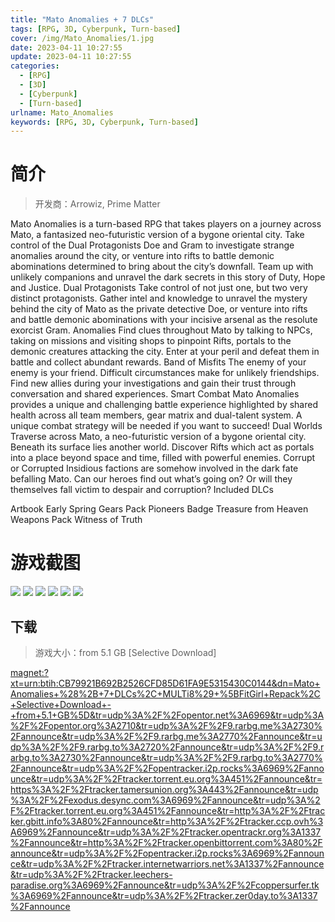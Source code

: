 ```yaml
---
title: "Mato Anomalies + 7 DLCs"
tags: [RPG, 3D, Cyberpunk, Turn-based]
cover: /img/Mato_Anomalies/1.jpg
date: 2023-04-11 10:27:55
update: 2023-04-11 10:27:55
categories: 
  - [RPG]
  - [3D]
  - [Cyberpunk]
  - [Turn-based]
urlname: Mato_Anomalies
keywords: [RPG, 3D, Cyberpunk, Turn-based]
---
```

# 简介

> 开发商：Arrowiz, Prime Matter

Mato Anomalies is a turn-based RPG that takes players on a journey across Mato, a fantasized neo-futuristic version of a bygone oriental city. Take control of the Dual Protagonists Doe and Gram to investigate strange anomalies around the city, or venture into rifts to battle demonic abominations determined to bring about the city’s downfall.
Team up with unlikely companions and unravel the dark secrets in this story of Duty, Hope and Justice.
Dual Protagonists
Take control of not just one, but two very distinct protagonists. Gather intel and knowledge to unravel the mystery behind the city of Mato as the private detective Doe, or venture into rifts and battle demonic abominations with your incisive arsenal as the resolute exorcist Gram.
Anomalies
Find clues throughout Mato by talking to NPCs, taking on missions and visiting shops to pinpoint Rifts, portals to the demonic creatures attacking the city. Enter at your peril and defeat them in battle and collect abundant rewards.
Band of Misfits
The enemy of your enemy is your friend. Difficult circumstances make for unlikely friendships. Find new allies during your investigations and gain their trust through conversation and shared experiences.
Smart Combat
Mato Anomalies provides a unique and challenging battle experience highlighted by shared health across all team members, gear matrix and dual-talent system. A unique combat strategy will be needed if you want to succeed!
Dual Worlds
Traverse across Mato, a neo-futuristic version of a bygone oriental city. Beneath its surface lies another world. Discover Rifts which act as portals into a place beyond space and time, filled with powerful enemies.
Corrupt or Corrupted
Insidious factions are somehow involved in the dark fate befalling Mato. Can our heroes find out what’s going on? Or will they themselves fall victim to despair and corruption? 
Included DLCs

Artbook
Early Spring
Gears Pack
Pioneers Badge
Treasure from Heaven
Weapons Pack
Witness of Truth

# 游戏截图

![](/img/Mato_Anomalies/2.jpg)
![](/img/Mato_Anomalies/3.jpg)
![](/img/Mato_Anomalies/4.jpg)
![](/img/Mato_Anomalies/5.jpg)
![](/img/Mato_Anomalies/6.jpg)
![](/img/Mato_Anomalies/7.jpg)


## 下载

> 游戏大小：from 5.1 GB [Selective Download]

[magnet:?xt=urn:btih:CB79921B692B2526CFD85D61FA9E5315430C0144&amp;dn=Mato+Anomalies+%28%2B+7+DLCs%2C+MULTi8%29+%5BFitGirl+Repack%2C+Selective+Download+-+from+5.1+GB%5D&amp;tr=udp%3A%2F%2Fopentor.net%3A6969&amp;tr=udp%3A%2F%2Fopentor.org%3A2710&amp;tr=udp%3A%2F%2F9.rarbg.me%3A2730%2Fannounce&amp;tr=udp%3A%2F%2F9.rarbg.me%3A2770%2Fannounce&amp;tr=udp%3A%2F%2F9.rarbg.to%3A2720%2Fannounce&amp;tr=udp%3A%2F%2F9.rarbg.to%3A2730%2Fannounce&amp;tr=udp%3A%2F%2F9.rarbg.to%3A2770%2Fannounce&amp;tr=udp%3A%2F%2Fopentracker.i2p.rocks%3A6969%2Fannounce&amp;tr=udp%3A%2F%2Ftracker.torrent.eu.org%3A451%2Fannounce&amp;tr=https%3A%2F%2Ftracker.tamersunion.org%3A443%2Fannounce&amp;tr=udp%3A%2F%2Fexodus.desync.com%3A6969%2Fannounce&amp;tr=udp%3A%2F%2Ftracker.torrent.eu.org%3A451%2Fannounce&amp;tr=http%3A%2F%2Ftracker.gbitt.info%3A80%2Fannounce&amp;tr=http%3A%2F%2Ftracker.ccp.ovh%3A6969%2Fannounce&amp;tr=udp%3A%2F%2Ftracker.opentrackr.org%3A1337%2Fannounce&amp;tr=http%3A%2F%2Ftracker.openbittorrent.com%3A80%2Fannounce&amp;tr=udp%3A%2F%2Fopentracker.i2p.rocks%3A6969%2Fannounce&amp;tr=udp%3A%2F%2Ftracker.internetwarriors.net%3A1337%2Fannounce&amp;tr=udp%3A%2F%2Ftracker.leechers-paradise.org%3A6969%2Fannounce&amp;tr=udp%3A%2F%2Fcoppersurfer.tk%3A6969%2Fannounce&amp;tr=udp%3A%2F%2Ftracker.zer0day.to%3A1337%2Fannounce](magnet:?xt=urn:btih:CB79921B692B2526CFD85D61FA9E5315430C0144&amp;dn=Mato+Anomalies+%28%2B+7+DLCs%2C+MULTi8%29+%5BFitGirl+Repack%2C+Selective+Download+-+from+5.1+GB%5D&amp;tr=udp%3A%2F%2Fopentor.net%3A6969&amp;tr=udp%3A%2F%2Fopentor.org%3A2710&amp;tr=udp%3A%2F%2F9.rarbg.me%3A2730%2Fannounce&amp;tr=udp%3A%2F%2F9.rarbg.me%3A2770%2Fannounce&amp;tr=udp%3A%2F%2F9.rarbg.to%3A2720%2Fannounce&amp;tr=udp%3A%2F%2F9.rarbg.to%3A2730%2Fannounce&amp;tr=udp%3A%2F%2F9.rarbg.to%3A2770%2Fannounce&amp;tr=udp%3A%2F%2Fopentracker.i2p.rocks%3A6969%2Fannounce&amp;tr=udp%3A%2F%2Ftracker.torrent.eu.org%3A451%2Fannounce&amp;tr=https%3A%2F%2Ftracker.tamersunion.org%3A443%2Fannounce&amp;tr=udp%3A%2F%2Fexodus.desync.com%3A6969%2Fannounce&amp;tr=udp%3A%2F%2Ftracker.torrent.eu.org%3A451%2Fannounce&amp;tr=http%3A%2F%2Ftracker.gbitt.info%3A80%2Fannounce&amp;tr=http%3A%2F%2Ftracker.ccp.ovh%3A6969%2Fannounce&amp;tr=udp%3A%2F%2Ftracker.opentrackr.org%3A1337%2Fannounce&amp;tr=http%3A%2F%2Ftracker.openbittorrent.com%3A80%2Fannounce&amp;tr=udp%3A%2F%2Fopentracker.i2p.rocks%3A6969%2Fannounce&amp;tr=udp%3A%2F%2Ftracker.internetwarriors.net%3A1337%2Fannounce&amp;tr=udp%3A%2F%2Ftracker.leechers-paradise.org%3A6969%2Fannounce&amp;tr=udp%3A%2F%2Fcoppersurfer.tk%3A6969%2Fannounce&amp;tr=udp%3A%2F%2Ftracker.zer0day.to%3A1337%2Fannounce)